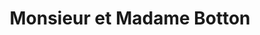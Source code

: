 ---
title: "Monsieur et Madame Botton"
url: /le-mazeau/monsieur-et-madame-botton/
shop: Bäckerei
---